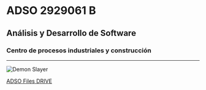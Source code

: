 # ADSO 2929061 B
## Análisis y Desarrollo de Software 
### Centro de procesos industriales y construcción

---

![Demon Slayer](https://tinyurl.com/yckkdwtb)

[ADSO Files DRIVE](https://tinyurl.com/wnkk334u)